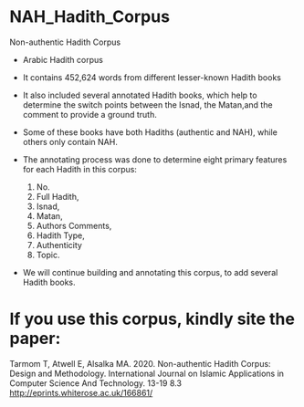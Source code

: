 # NAH_Hadith_Corpus
Non-authentic Hadith Corpus

* Arabic Hadith corpus

* It contains 452,624 words from different lesser-known Hadith books

* It also included several annotated Hadith books, which help to determine the switch points between the Isnad, the Matan,and the comment to provide a ground truth.

* Some of these books have both Hadiths (authentic and NAH), while others only contain NAH.

* The annotating process was done to determine eight primary features for each Hadith in this corpus:
    1. No.
    2. Full Hadith, 
    3. Isnad,
    4. Matan, 
    5. Authors Comments, 
    6. Hadith Type, 
    7. Authenticity  
    8. Topic.

* We will continue building and annotating this corpus, to add several Hadith books.

# If you use this corpus, kindly site the paper:
Tarmom T, Atwell E, Alsalka MA. 2020. Non-authentic Hadith Corpus: Design and Methodology. International Journal on Islamic Applications in Computer Science And Technology. 13-19 8.3
http://eprints.whiterose.ac.uk/166861/

